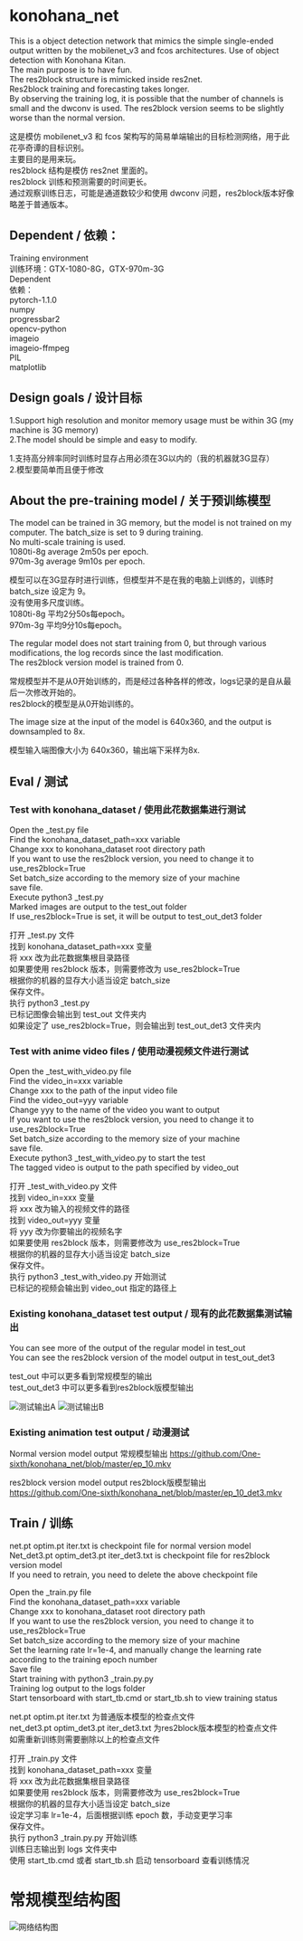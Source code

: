 # konohana_net

This is a object detection network that mimics the simple single-ended output written by the mobilenet_v3 and fcos architectures. Use of object detection with Konohana Kitan.<br>
The main purpose is to have fun.<br>
The res2block structure is mimicked inside res2net.<br>
Res2block training and forecasting takes longer.<br>
By observing the training log, it is possible that the number of channels is small and the dwconv is used. The res2block version seems to be slightly worse than the normal version.<br>

这是模仿 mobilenet_v3 和 fcos 架构写的简易单端输出的目标检测网络，用于此花亭奇谭的目标识别。<br>
主要目的是用来玩。<br>
res2block 结构是模仿 res2net 里面的。<br>
res2block 训练和预测需要的时间更长。<br>
通过观察训练日志，可能是通道数较少和使用 dwconv 问题，res2block版本好像略差于普通版本。<br>

## Dependent / 依赖：
Training environment<br>
训练环境：GTX-1080-8G，GTX-970m-3G<br>
Dependent<br>
依赖：<br>
pytorch-1.1.0<br>
numpy<br>
progressbar2<br>
opencv-python<br>
imageio<br>
imageio-ffmpeg<br>
PIL<br>
matplotlib<br>

## Design goals / 设计目标
1.Support high resolution and monitor memory usage must be within 3G (my machine is 3G memory)<br>
2.The model should be simple and easy to modify.<br>

1.支持高分辨率同时训练时显存占用必须在3G以内的（我的机器就3G显存）<br>
2.模型要简单而且便于修改<br>

## About the pre-training model / 关于预训练模型
The model can be trained in 3G memory, but the model is not trained on my computer. The batch_size is set to 9 during training.<br>
No multi-scale training is used.<br>
1080ti-8g average 2m50s per epoch.<br>
970m-3g average 9m10s per epoch.<br>

模型可以在3G显存时进行训练，但模型并不是在我的电脑上训练的，训练时 batch_size 设定为 9。<br>
没有使用多尺度训练。<br>
1080ti-8g 平均2分50s每epoch。<br>
970m-3g 平均9分10s每epoch。<br>

The regular model does not start training from 0, but through various modifications, the log records since the last modification. <br>
The res2block version model is trained from 0. <br>

常规模型并不是从0开始训练的，而是经过各种各样的修改，logs记录的是自从最后一次修改开始的。<br>
res2block的模型是从0开始训练的。<br>

The image size at the input of the model is 640x360, and the output is downsampled to 8x.<br>

模型输入端图像大小为 640x360，输出端下采样为8x.<br>

## Eval / 测试
### Test with konohana_dataset / 使用此花数据集进行测试
Open the _test.py file<br>
Find the konohana_dataset_path=xxx variable<br>
Change xxx to konohana_dataset root directory path<br>
If you want to use the res2block version, you need to change it to use_res2block=True<br>
Set batch_size according to the memory size of your machine<br>
save file. <br>
Execute python3 _test.py<br>
Marked images are output to the test_out folder<br>
If use_res2block=True is set, it will be output to test_out_det3 folder<br>

打开 _test.py 文件<br>
找到 konohana_dataset_path=xxx 变量<br>
将 xxx 改为此花数据集根目录路径<br>
如果要使用 res2block 版本，则需要修改为 use_res2block=True<br>
根据你的机器的显存大小适当设定 batch_size<br>
保存文件。<br>
执行 python3 _test.py<br>
已标记图像会输出到 test_out 文件夹内<br>
如果设定了 use_res2block=True，则会输出到 test_out_det3 文件夹内<br>

### Test with anime video files / 使用动漫视频文件进行测试
Open the _test_with_video.py file<br>
Find the video_in=xxx variable<br>
Change xxx to the path of the input video file<br>
Find the video_out=yyy variable<br>
Change yyy to the name of the video you want to output<br>
If you want to use the res2block version, you need to change it to use_res2block=True<br>
Set batch_size according to the memory size of your machine<br>
save file. <br>
Execute python3 _test_with_video.py to start the test<br>
The tagged video is output to the path specified by video_out<br>

打开 _test_with_video.py 文件<br>
找到 video_in=xxx 变量<br>
将 xxx 改为输入的视频文件的路径<br>
找到 video_out=yyy 变量<br>
将 yyy 改为你要输出的视频名字<br>
如果要使用 res2block 版本，则需要修改为 use_res2block=True<br>
根据你的机器的显存大小适当设定 batch_size<br>
保存文件。<br>
执行 python3 _test_with_video.py 开始测试<br>
已标记的视频会输出到 video_out 指定的路径上<br>

### Existing konohana_dataset test output / 现有的此花数据集测试输出
You can see more of the output of the regular model in test_out<br>
You can see the res2block version of the model output in test_out_det3<br>

test_out 中可以更多看到常规模型的输出<br>
test_out_det3 中可以更多看到res2block版模型输出<br>

![测试输出A](https://github.com/One-sixth/konohana_net/blob/master/test_out/1_0.jpg)
![测试输出B](https://github.com/One-sixth/konohana_net/blob/master/test_out/3_15.jpg)

### Existing animation test output / 动漫测试
Normal version model output
常规模型输出
https://github.com/One-sixth/konohana_net/blob/master/ep_10.mkv

res2block version model output
res2block版模型输出
https://github.com/One-sixth/konohana_net/blob/master/ep_10_det3.mkv

## Train / 训练
net.pt optim.pt iter.txt is checkpoint file for normal version model<br>
Net_det3.pt optim_det3.pt iter_det3.txt is checkpoint file for res2block version model<br>
If you need to retrain, you need to delete the above checkpoint file<br>

Open the _train.py file<br>
Find the konohana_dataset_path=xxx variable<br>
Change xxx to konohana_dataset root directory path<br>
If you want to use the res2block version, you need to change it to use_res2block=True<br>
Set batch_size according to the memory size of your machine<br>
Set the learning rate lr=1e-4, and manually change the learning rate according to the training epoch number<br>
Save file<br>
Start training with python3 _train.py.py<br>
Training log output to the logs folder<br>
Start tensorboard with start_tb.cmd or start_tb.sh to view training status<br>

net.pt optim.pt iter.txt 为普通版本模型的检查点文件<br>
net_det3.pt optim_det3.pt iter_det3.txt 为res2block版本模型的检查点文件<br>
如需重新训练则需要删除以上的检查点文件<br>

打开 _train.py 文件<br>
找到 konohana_dataset_path=xxx 变量<br>
将 xxx 改为此花数据集根目录路径<br>
如果要使用 res2block 版本，则需要修改为 use_res2block=True<br>
根据你的机器的显存大小适当设定 batch_size<br>
设定学习率 lr=1e-4，后面根据训练 epoch 数，手动变更学习率<br>
保存文件。<br>
执行 python3 _train.py.py 开始训练<br>
训练日志输出到 logs 文件夹中<br>
使用 start_tb.cmd 或者 start_tb.sh 启动 tensorboard 查看训练情况<br>

# 常规模型结构图<br>
![网络结构图](https://github.com/One-sixth/konohana_net/blob/master/net_struct.svg)
